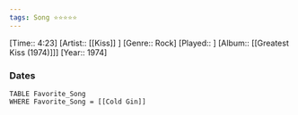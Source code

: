 ```yaml
---
tags: Song ⭐⭐⭐⭐⭐ 
---
```

[Time:: 4:23]
[Artist:: [[Kiss]] ]
[Genre:: Rock]
[Played:: ]
[Album:: [[Greatest Kiss (1974)]]]
[Year:: 1974]
### Dates
````dataview
TABLE Favorite_Song
WHERE Favorite_Song = [[Cold Gin]]
````